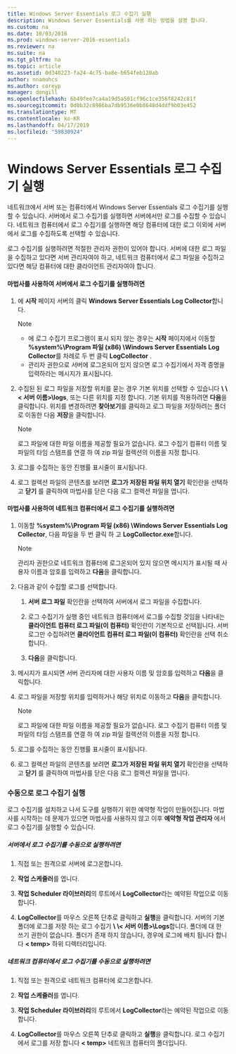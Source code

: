 ```yaml
---
title: Windows Server Essentials 로그 수집기 실행
description: Windows Server Essentials를 사용 하는 방법을 설명 합니다.
ms.custom: na
ms.date: 10/03/2016
ms.prod: windows-server-2016-essentials
ms.reviewer: na
ms.suite: na
ms.tgt_pltfrm: na
ms.topic: article
ms.assetid: 0d340223-fa24-4c75-ba8e-b654feb120ab
author: nnamuhcs
ms.author: coreyp
manager: dongill
ms.openlocfilehash: 6b49fee7ca4a19d5a501cf96c1ce356f8242c81f
ms.sourcegitcommit: 0d0b32c8986ba7db9536e0b8648d4ddf9b03e452
ms.translationtype: MT
ms.contentlocale: ko-KR
ms.lasthandoff: 04/17/2019
ms.locfileid: "59830924"
---
```

# <a name="run-the-windows-server-essentials-log-collector"></a>Windows Server Essentials 로그 수집기 실행
네트워크에서 서버 또는 컴퓨터에서 Windows Server Essentials 로그 수집기를 실행할 수 있습니다. 서버에서 로그 수집기를 실행하면 서버에서만 로그를 수집할 수 있습니다. 네트워크 컴퓨터에서 로그 수집기를 실행하면 해당 컴퓨터에 대한 로그 이외에 서버에서 로그를 수집하도록 선택할 수 있습니다.  
  
 로그 수집기를 실행하려면 적절한 관리자 권한이 있어야 합니다. 서버에 대한 로그 파일을 수집하고 있다면 서버 관리자여야 하고, 네트워크 컴퓨터에서 로그 파일을 수집하고 있다면 해당 컴퓨터에 대한 클라이언트 관리자여야 합니다.  
  
#### <a name="to-run-the-log-collector-on-the-server-by-using-the-wizard"></a>마법사를 사용하여 서버에서 로그 수집기를 실행하려면  
  
1.  에 **시작** 페이지 서버의 클릭 **Windows Server Essentials Log Collector**합니다.  
  
    > [!NOTE]
    >  -   에 로그 수집기 프로그램이 표시 되지 않는 경우는 **시작** 페이지에서 이동할 **%system%\Program 파일 (x86) \Windows Server Essentials Log Collector**를 차례로 두 번 클릭 **LogCollector** .  
    > -   관리자 권한으로 서버에 로그온되어 있지 않으면 로그 수집기에서 자격 증명을 입력하라는 메시지가 표시됩니다.  
  
2.  수집된 된 로그 파일을 저장할 위치를 묻는 경우 기본 위치를 선택할 수 있습니다  **\\ \\< 서버 이름\>\logs**, 또는 다른 위치를 지정 합니다. 기본 위치를 적용하려면 **다음**을 클릭합니다. 위치를 변경하려면 **찾아보기**를 클릭하고 로그 파일을 저장하려는 폴더로 이동한 다음 **저장**을 클릭합니다.  
  
    > [!NOTE]
    >  로그 파일에 대한 파일 이름을 제공할 필요가 없습니다. 로그 수집기 컴퓨터 이름 및 파일의 타임 스탬프를 연결 하 여 zip 파일 컬렉션의 이름을 지정 합니다.  
  
3.  로그를 수집하는 동안 진행률 표시줄이 표시됩니다.  
  
4.  로그 컬렉션 파일의 콘텐츠를 보려면 **로그가 저장된 파일 위치 열기** 확인란을 선택하고 **닫기** 를 클릭하여 마법사를 닫은 다음 로그 컬렉션 파일을 엽니다.  
  
#### <a name="to-run-the-log-collector-on-a-network-computer-by-using-the-wizard"></a>마법사를 사용하여 네트워크 컴퓨터에서 로그 수집기를 실행하려면  
  
1.  이동할 **%system%\Program 파일 (x86) \Windows Server Essentials Log Collector**, 다음 파일을 두 번 클릭 하 고 **LogCollector.exe**합니다.  
  
    > [!NOTE]
    >  관리자 권한으로 네트워크 컴퓨터에 로그온되어 있지 않으면 메시지가 표시될 때 사용자 이름과 암호를 입력하고 **다음**을 클릭합니다.  
  
2.  다음과 같이 수집할 로그를 선택합니다.  
  
    1.  **서버 로그 파일** 확인란을 선택하여 서버에서 로그 파일을 수집합니다.  
  
    2.  로그 수집기가 실행 중인 네트워크 컴퓨터에서 로그를 수집할 것임을 나타내는 **클라이언트 컴퓨터 로그 파일(이 컴퓨터)** 확인란이 기본적으로 선택됩니다. 서버 로그만 수집하려면 **클라이언트 컴퓨터 로그 파일(이 컴퓨터)** 확인란을 선택 취소합니다.  
  
    3.  **다음**을 클릭합니다.  
  
3.  메시지가 표시되면 서버 관리자에 대한 사용자 이름 및 암호를 입력하고 **다음**을 클릭합니다.  
  
4.  로그 파일을 저장할 위치를 입력하거나 해당 위치로 이동하고 **다음**을 클릭합니다.  
  
    > [!NOTE]
    >  로그 파일에 대한 파일 이름을 제공할 필요가 없습니다. 로그 수집기 컴퓨터 이름 및 파일의 타임 스탬프를 연결 하 여 zip 파일 컬렉션의 이름을 지정 합니다.  
  
5.  로그를 수집하는 동안 진행률 표시줄이 표시됩니다.  
  
6.  로그 컬렉션 파일의 콘텐츠를 보려면 **로그가 저장된 파일 위치 열기** 확인란을 선택하고 **닫기** 를 클릭하여 마법사를 닫은 다음 로그 컬렉션 파일을 엽니다.  
  
### <a name="running-the-log-collector-manually"></a>수동으로 로그 수집기 실행  
 로그 수집기를 설치하고 나서 도구를 실행하기 위한 예약형 작업이 만들어집니다. 마법사를 시작하는 데 문제가 있으면 마법사를 사용하지 않고 이후 **예약형 작업 관리자** 에서 로그 수집기를 실행할 수 있습니다.  
  
##### <a name="to-manually-run-the-log-collector-on-the-server"></a>서버에서 로그 수집기를 수동으로 실행하려면  
  
1.  직접 또는 원격으로 서버에 로그온합니다.  
  
2.  **작업 스케줄러**를 엽니다.  
  
3.  **작업 Scheduler 라이브러리**의 루트에서 **LogCollector**라는 예약된 작업으로 이동합니다.  
  
4.  **LogCollector**를 마우스 오른쪽 단추로 클릭하고 **실행**을 클릭합니다. 서버의 기본 폴더에 로그를 저장 하는 로그 수집기  **\\ \\< 서버 이름\>\Logs**합니다. 폴더에 대 한 쓰기 권한이 없습니다. 폴더가 존재 하지 않습니다, 경우에 로그에 배치 됩니다 합니다 **< temp\>**  하위 디렉터리입니다.  
  
##### <a name="to-manually-run-the-log-collector-on-a-network-computer"></a>네트워크 컴퓨터에서 로그 수집기를 수동으로 실행하려면  
  
1.  직접 또는 원격으로 네트워크 컴퓨터에 로그온합니다.  
  
2.  **작업 스케줄러**를 엽니다.  
  
3.  **작업 Scheduler 라이브러리**의 루트에서 **LogCollector**라는 예약된 작업으로 이동합니다.  
  
4.  **LogCollector**를 마우스 오른쪽 단추로 클릭하고 **실행**을 클릭합니다. 로그 수집기에서 로그를 저장 합니다 **< temp\>**  네트워크 컴퓨터의 폴더입니다.
